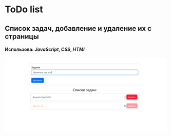 # ToDo list 
## Список задач, добавление и удаление их с страницы

#### Использова: _JavaScript_, _CSS_, _HTMl_

![](assets/img/2022-03-16_10-56-18.png)
